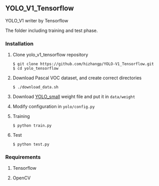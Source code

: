 ## YOLO_V1_Tensorflow

YOLO_V1 writer by Tensorflow 

The folder including training and test phase.

### Installation

1. Clone yolo_v1_tensorflow repository
	```Shell
	$ git clone https://github.com/hizhangp/YOLO-V1_Tensorflow.git
    $ cd yolo_tensorflow
	```

2. Download Pascal VOC dataset, and create correct directories
	```Shell
	$ ./download_data.sh
	```

3. Download [YOLO_small](https://drive.google.com/file/d/0B5aC8pI-akZUNVFZMmhmcVRpbTA/view?usp=sharing)
weight file and put it in `data/weight`

4. Modify configuration in `yolo/config.py`

5. Training
	```Shell
	$ python train.py
	```

6. Test
	```Shell
	$ python test.py
	```

### Requirements
1. Tensorflow

2. OpenCV
